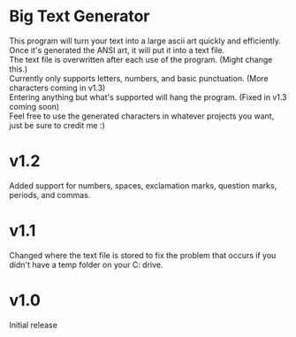 # Big Text Generator
This program will turn your text into a large ascii art quickly and efficiently.<br/>
Once it's generated the ANSI art, it will put it into a text file.<br/>
The text file is overwritten after each use of the program. (Might change this.)<br/>
Currently only supports letters, numbers, and basic punctuation. (More characters coming in v1.3)<br/>
Entering anything but what's supported will hang the program. (Fixed in v1.3 coming soon)<br/>
Feel free to use the generated characters in whatever projects you want, just be sure to credit me :)

# v1.2
Added support for numbers, spaces, exclamation marks, question marks, periods, and commas.

# v1.1
Changed where the text file is stored to fix the problem that occurs if you didn't have a temp folder on your C: drive.

# v1.0
Initial release
